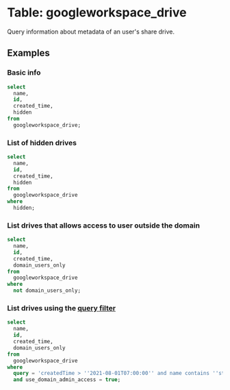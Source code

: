# Table: googleworkspace_drive

Query information about metadata of an user's share drive.

## Examples

### Basic info

```sql
select
  name,
  id,
  created_time,
  hidden
from
  googleworkspace_drive;
```

### List of hidden drives

```sql
select
  name,
  id,
  created_time,
  hidden
from
  googleworkspace_drive
where
  hidden;
```

### List drives that allows access to user outside the domain

```sql
select
  name,
  id,
  created_time,
  domain_users_only
from
  googleworkspace_drive
where
  not domain_users_only;
```

### List drives using the [query filter](https://developers.google.com/drive/api/v3/ref-search-terms#drive_properties)

```sql
select
  name,
  id,
  created_time,
  domain_users_only
from
  googleworkspace_drive
where
  query = 'createdTime > ''2021-08-01T07:00:00'' and name contains ''steampipe'''
  and use_domain_admin_access = true;
```
